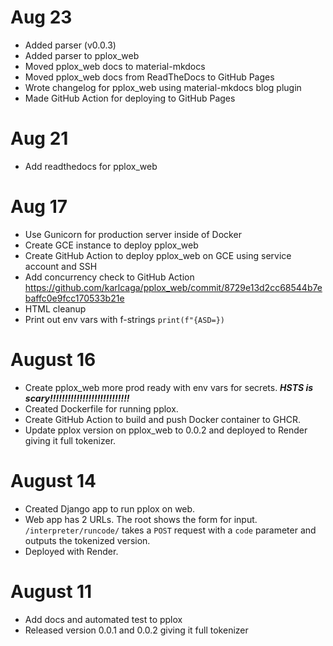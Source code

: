 # Aug 23
- Added parser (v0.0.3)
- Added parser to pplox_web
- Moved pplox_web docs to material-mkdocs
- Moved pplox_web docs from ReadTheDocs to GitHub Pages
- Wrote changelog for pplox_web using material-mkdocs blog plugin
- Made GitHub Action for deploying to GitHub Pages

# Aug 21
- Add readthedocs for pplox_web

# Aug 17
- Use Gunicorn for production server inside of Docker
- Create GCE instance to deploy pplox_web
- Create GitHub Action to deploy pplox_web on GCE using service account and SSH
- Add concurrency check to GitHub Action https://github.com/karlcaga/pplox_web/commit/8729e13d2cc68544b7ebaffc0e9fcc170533b21e
- HTML cleanup
- Print out env vars with f-strings ```print(f"{ASD=})```

# August 16
- Create pplox_web more prod ready with env vars for secrets. ***HSTS is scary!!!!!!!!!!!!!!!!!!!!!!!!!!!***
- Created Dockerfile for running pplox.
- Create GitHub Action to build and push Docker container to GHCR.
- Update pplox version on pplox_web to 0.0.2 and deployed to Render giving it full tokenizer.

# August 14
- Created Django app to run pplox on web.
- Web app has 2 URLs.
    The root shows the form for input.
    `/interpreter/runcode/` takes a `POST` request with a `code` parameter and outputs the tokenized version.
- Deployed with Render.

# August 11
- Add docs and automated test to pplox
- Released version 0.0.1 and 0.0.2 giving it full tokenizer